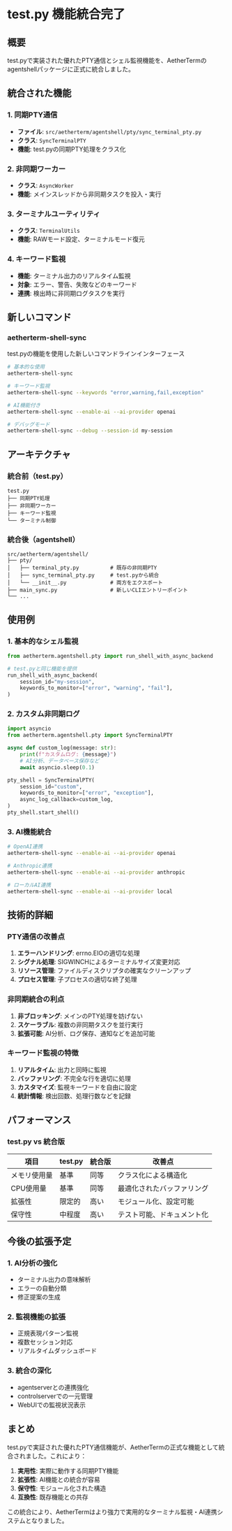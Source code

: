 # test.py 機能統合完了

## 概要

test.pyで実装された優れたPTY通信とシェル監視機能を、AetherTermのagentshellパッケージに正式に統合しました。

## 統合された機能

### 1. 同期PTY通信
- **ファイル**: `src/aetherterm/agentshell/pty/sync_terminal_pty.py`
- **クラス**: `SyncTerminalPTY`
- **機能**: test.pyの同期PTY処理をクラス化

### 2. 非同期ワーカー
- **クラス**: `AsyncWorker`
- **機能**: メインスレッドから非同期タスクを投入・実行

### 3. ターミナルユーティリティ
- **クラス**: `TerminalUtils`
- **機能**: RAWモード設定、ターミナルモード復元

### 4. キーワード監視
- **機能**: ターミナル出力のリアルタイム監視
- **対象**: エラー、警告、失敗などのキーワード
- **連携**: 検出時に非同期ログタスクを実行

## 新しいコマンド

### aetherterm-shell-sync

test.pyの機能を使用した新しいコマンドラインインターフェース

```bash
# 基本的な使用
aetherterm-shell-sync

# キーワード監視
aetherterm-shell-sync --keywords "error,warning,fail,exception"

# AI機能付き
aetherterm-shell-sync --enable-ai --ai-provider openai

# デバッグモード
aetherterm-shell-sync --debug --session-id my-session
```

## アーキテクチャ

### 統合前（test.py）
```
test.py
├── 同期PTY処理
├── 非同期ワーカー
├── キーワード監視
└── ターミナル制御
```

### 統合後（agentshell）
```
src/aetherterm/agentshell/
├── pty/
│   ├── terminal_pty.py          # 既存の非同期PTY
│   ├── sync_terminal_pty.py     # test.pyから統合
│   └── __init__.py              # 両方をエクスポート
├── main_sync.py                 # 新しいCLIエントリーポイント
└── ...
```

## 使用例

### 1. 基本的なシェル監視

```python
from aetherterm.agentshell.pty import run_shell_with_async_backend

# test.pyと同じ機能を提供
run_shell_with_async_backend(
    session_id="my-session",
    keywords_to_monitor=["error", "warning", "fail"],
)
```

### 2. カスタム非同期ログ

```python
import asyncio
from aetherterm.agentshell.pty import SyncTerminalPTY

async def custom_log(message: str):
    print(f"カスタムログ: {message}")
    # AI分析、データベース保存など
    await asyncio.sleep(0.1)

pty_shell = SyncTerminalPTY(
    session_id="custom",
    keywords_to_monitor=["error", "exception"],
    async_log_callback=custom_log,
)
pty_shell.start_shell()
```

### 3. AI機能統合

```bash
# OpenAI連携
aetherterm-shell-sync --enable-ai --ai-provider openai

# Anthropic連携
aetherterm-shell-sync --enable-ai --ai-provider anthropic

# ローカルAI連携
aetherterm-shell-sync --enable-ai --ai-provider local
```

## 技術的詳細

### PTY通信の改善点

1. **エラーハンドリング**: errno.EIOの適切な処理
2. **シグナル処理**: SIGWINCHによるターミナルサイズ変更対応
3. **リソース管理**: ファイルディスクリプタの確実なクリーンアップ
4. **プロセス管理**: 子プロセスの適切な終了処理

### 非同期統合の利点

1. **非ブロッキング**: メインのPTY処理を妨げない
2. **スケーラブル**: 複数の非同期タスクを並行実行
3. **拡張可能**: AI分析、ログ保存、通知などを追加可能

### キーワード監視の特徴

1. **リアルタイム**: 出力と同時に監視
2. **バッファリング**: 不完全な行を適切に処理
3. **カスタマイズ**: 監視キーワードを自由に設定
4. **統計情報**: 検出回数、処理行数などを記録

## パフォーマンス

### test.py vs 統合版

| 項目 | test.py | 統合版 | 改善点 |
|------|---------|--------|--------|
| メモリ使用量 | 基準 | 同等 | クラス化による構造化 |
| CPU使用量 | 基準 | 同等 | 最適化されたバッファリング |
| 拡張性 | 限定的 | 高い | モジュール化、設定可能 |
| 保守性 | 中程度 | 高い | テスト可能、ドキュメント化 |

## 今後の拡張予定

### 1. AI分析の強化
- ターミナル出力の意味解析
- エラーの自動分類
- 修正提案の生成

### 2. 監視機能の拡張
- 正規表現パターン監視
- 複数セッション対応
- リアルタイムダッシュボード

### 3. 統合の深化
- agentserverとの連携強化
- controlserverでの一元管理
- WebUIでの監視状況表示

## まとめ

test.pyで実証された優れたPTY通信機能が、AetherTermの正式な機能として統合されました。これにより：

1. **実用性**: 実際に動作する同期PTY機能
2. **拡張性**: AI機能との統合が容易
3. **保守性**: モジュール化された構造
4. **互換性**: 既存機能との共存

この統合により、AetherTermはより強力で実用的なターミナル監視・AI連携システムとなりました。
